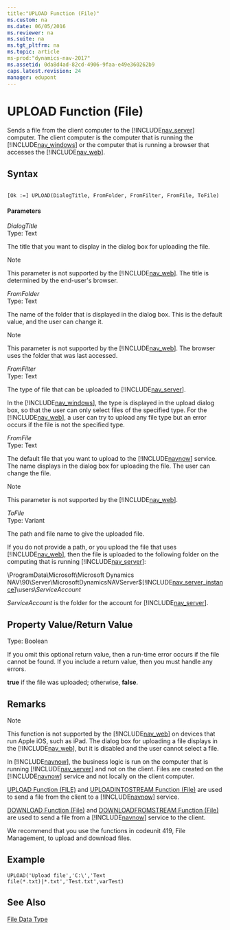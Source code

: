 ```yaml
---
title:"UPLOAD Function (File)"
ms.custom: na
ms.date: 06/05/2016
ms.reviewer: na
ms.suite: na
ms.tgt_pltfrm: na
ms.topic: article
ms-prod:"dynamics-nav-2017"
ms.assetid: 0da8d4ad-82cd-4906-9faa-e49e360262b9
caps.latest.revision: 24
manager: edupont
---
```

# UPLOAD Function (File)
Sends a file from the client computer to the [!INCLUDE[nav_server](includes/nav_server_md.md)] computer. The client computer is the computer that is running the [!INCLUDE[nav_windows](includes/nav_windows_md.md)] or the computer that is running a browser that accesses the [!INCLUDE[nav_web](includes/nav_web_md.md)].  
  
## Syntax  
  
```  
  
[Ok :=] UPLOAD(DialogTitle, FromFolder, FromFilter, FromFile, ToFile)  
```  
  
#### Parameters  
 *DialogTitle*  
 Type: Text  
  
 The title that you want to display in the dialog box for uploading the file.  
  
> [!NOTE]  
>  This parameter is not supported by the [!INCLUDE[nav_web](includes/nav_web_md.md)]. The title is determined by the end\-user's browser.  
  
 *FromFolder*  
 Type: Text  
  
 The name of the folder that is displayed in the dialog box. This is the default value, and the user can change it.  
  
> [!NOTE]  
>  This parameter is not supported by the [!INCLUDE[nav_web](includes/nav_web_md.md)]. The browser uses the folder that was last accessed.  
  
 *FromFilter*  
 Type: Text  
  
 The type of file that can be uploaded to [!INCLUDE[nav_server](includes/nav_server_md.md)].  
  
 In the [!INCLUDE[nav_windows](includes/nav_windows_md.md)], the type is displayed in the upload dialog box, so that the user can only select files of the specified type. For the [!INCLUDE[nav_web](includes/nav_web_md.md)], a user can try to upload any file type but an error occurs if the file is not the specified type.  
  
 *FromFile*  
 Type: Text  
  
 The default file that you want to upload to the [!INCLUDE[navnow](includes/navnow_md.md)] service. The name displays in the dialog box for uploading the file. The user can change the file.  
  
> [!NOTE]  
>  This parameter is not supported by the [!INCLUDE[nav_web](includes/nav_web_md.md)].  
  
 *ToFile*  
 Type: Variant  
  
 The path and file name to give the uploaded file.  
  
 If you do not provide a path, or you upload the file that uses [!INCLUDE[nav_web](includes/nav_web_md.md)], then the file is uploaded to the following folder on the computing that is running [!INCLUDE[nav_server](includes/nav_server_md.md)]:  
  
 \\ProgramData\\Microsoft\\Microsoft Dynamics NAV\\90\\Server\\MicrosoftDynamicsNAVServer$[!INCLUDE[nav_server_instance](includes/nav_server_instance_md.md)]\\users\\*ServiceAccount*  
  
 *ServiceAccount* is the folder for the account for [!INCLUDE[nav_server](includes/nav_server_md.md)].  
  
## Property Value\/Return Value  
 Type: Boolean  
  
 If you omit this optional return value, then a run\-time error occurs if the file cannot be found. If you include a return value, then you must handle any errors.  
  
 **true** if the file was uploaded; otherwise, **false**.  
  
## Remarks  
  
> [!NOTE]  
>  This function is not supported by the [!INCLUDE[nav_web](includes/nav_web_md.md)] on devices that run Apple iOS, such as iPad. The dialog box for uploading a file displays in the [!INCLUDE[nav_web](includes/nav_web_md.md)], but it is disabled and the user cannot select a file.  
  
 In [!INCLUDE[navnow](includes/navnow_md.md)], the business logic is run on the computer that is running [!INCLUDE[nav_server](includes/nav_server_md.md)] and not on the client. Files are created on the [!INCLUDE[navnow](includes/navnow_md.md)] service and not locally on the client computer.  
  
 [UPLOAD Function \(FILE\)](UPLOAD-Function--File-.md) and [UPLOADINTOSTREAM Function \(File\)](UPLOADINTOSTREAM-Function--File-.md) are used to send a file from the client to a [!INCLUDE[navnow](includes/navnow_md.md)] service.  
  
 [DOWNLOAD Function \(File\)](DOWNLOAD-Function--File-.md) and [DOWNLOADFROMSTREAM Function \(File\)](DOWNLOADFROMSTREAM-Function--File-.md) are used to send a file from a [!INCLUDE[navnow](includes/navnow_md.md)] service to the client.  
  
 We recommend that you use the functions in codeunit 419, File Management, to upload and download files.  
  
## Example  
  
```  
UPLOAD('Upload file','C:\','Text file(*.txt)|*.txt','Test.txt',varTest)  
```  
  
## See Also  
 [File Data Type](File-Data-Type.md)